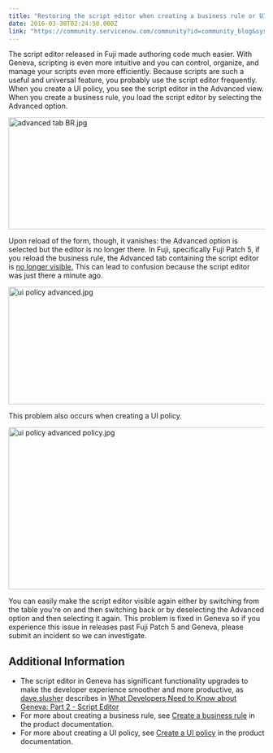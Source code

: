 ```yaml
---
title: "Restoring the script editor when creating a business rule or UI policy"
date: 2016-03-30T02:24:50.000Z
link: "https://community.servicenow.com/community?id=community_blog&sys_id=d58ca6e1dbd0dbc01dcaf3231f9619cf"
---
```

<p>The script editor released in Fuji made authoring code much easier. With Geneva, scripting is even more intuitive and you can control, organize, and manage your scripts even more efficiently. Because scripts are such a useful and universal feature, you probably use the script editor frequently. When you create a UI policy, you see the script editor in the Advanced view. When you create a business rule, you load the script editor by selecting the Advanced option.</p><p></p><p><img   alt="advanced tab BR.jpg" class="image-6 jive-image" src="114c3f75dbd01304b322f4621f961913.iix" style="width: 620px; height: 220px; display: block; margin-left: auto; margin-right: auto;"/></p><p></p><p>Upon reload of the form, though, it vanishes: the Advanced option is selected but the editor is no longer there. In Fuji, specifically Fuji Patch 5, if you reload the business rule, the Advanced tab containing the script editor is <a title="i.service-now.com/kb_view.do?sysparm_article=KB0563931" href="https://hi.service-now.com/kb_view.do?sysparm_article=KB0563931">no longer visible.</a> This can lead to confusion because the script editor was just there a minute ago.</p><p></p><p></p><p><img   alt="ui policy advanced.jpg" class="image-4 jive-image" src="addc780edb1c9304b322f4621f961981.iix" style="width: 620px; height: 231px; display: block; margin-left: auto; margin-right: auto;"/></p><p></p><p>This problem also occurs when creating a UI policy.</p><p><img   alt="ui policy advanced policy.jpg" class="image-5 jive-image" src="b1be9c0adbd85304b322f4621f961926.iix" style="width: 620px; height: 319px; display: block; margin-left: auto; margin-right: auto;"/></p><p></p><p>You can easily make the script editor visible again either by switching from the table you're on and then switching back or by deselecting the Advanced option and then selecting it again. This problem is fixed in Geneva so if you experience this issue in releases past Fuji Patch 5 and Geneva, please submit an incident so we can investigate.</p><p></p><h2>Additional Information</h2><ul><li>The script editor in Geneva has significant functionality upgrades to make the developer experience smoother and more productive, as <a title="dave.slusher" __default_attr="17468" __jive_macro_name="user" class="jive_macro jive_macro_user" data-orig-content="dave.slusher" data-renderedposition="1283.800048828125_38_98_17" href="/community?id=community_user_profile&user=34225265dbd81fc09c9ffb651f96194b">dave.slusher</a> describes in <a title="What Developers Need to Know about Geneva: Part 2 - Script Editor" __default_attr="4961" __jive_macro_name="blogpost" class="jive_macro jive_macro_blogpost" data-orig-content="What Developers Need to Know about Geneva: Part 2 - Script Editor" data-renderedposition="1283.800048828125_219.53334045410156_447_17" href="/community?id=community_blog&sys_id=7e5de629dbd0dbc01dcaf3231f961976">What Developers Need to Know about Geneva: Part 2 - Script Editor</a></li><li>For more about creating a business rule, see <a href="https://docs.servicenow.com/script/business_rules/task/t_CreatingABusinessRule.html" title="https://docs.servicenow.com/script/business_rules/task/t_CreatingABusinessRule.html">Create a business rule</a> in the product documentation.</li><li>For more about creating a UI policy, see <a href="https://docs.servicenow.com/administer/form_administration/task/t_CreateAUIPolicy.html" title="https://docs.servicenow.com/administer/form_administration/task/t_CreateAUIPolicy.html">Create a UI policy</a> in the product documentation.</li></ul>